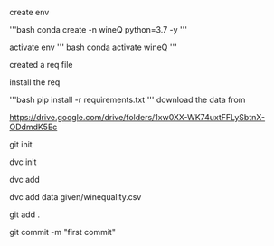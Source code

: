 create env

'''bash
conda create -n wineQ python=3.7 -y
'''

activate env
''' bash
conda activate wineQ
'''

created a req file

install the req

'''bash
pip install -r requirements.txt
'''
download the data from

https://drive.google.com/drive/folders/1xw0XX-WK74uxtFFLySbtnX-ODdmdK5Ec

git init

dvc init

dvc add

dvc add data given/winequality.csv

git add .

git commit -m "first commit"
